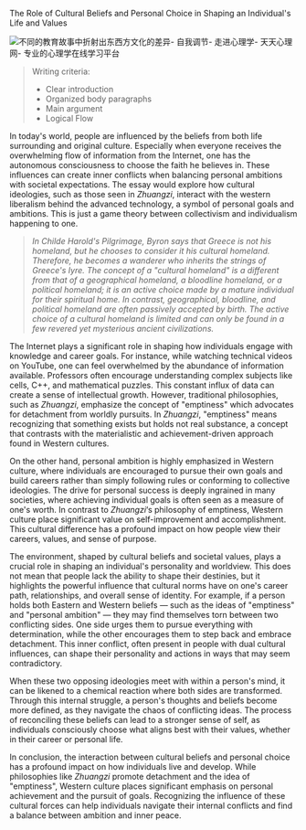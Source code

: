 The Role of Cultural Beliefs and Personal Choice in Shaping an Individual's Life and Values

![不同的教育故事中折射出东西方文化的差异- 自我调节- 走进心理学- 天天心理网- 专业的心理学在线学习平台](https://cdn.statically.io/gh/stoneBuild29/MyPictures@main/upload/160029d66724335014.jpg%3F6.12.jpeg)

> Writing criteria:
>
> - Clear introduction
> - Organized body paragraphs
> - Main argument
> - Logical Flow

In today's world, people are influenced by the beliefs from both life surrounding and original culture. Especially when everyone receives  the overwhelming flow of information from the Internet, one has the autonomous consciousness to choose the faith he believes in. These influences can create inner conflicts when balancing personal ambitions with societal expectations. The essay would explore how cultural ideologies, such as those seen in *Zhuangzi*, interact with the western liberalism behind the advanced technology, a symbol of personal goals and ambitions. This is just a game theory between collectivism and individualism happening to one.

> *In Childe Harold's Pilgrimage, Byron says that Greece is not his homeland, but he chooses to consider it his cultural homeland. Therefore, he becomes a wanderer who inherits the strings of Greece's Iyre. The concept of a "cultural homeland" is a different from that of a geographical homeland, a bloodline homeland, or a political homeland; it is an active choice made by a mature individual for their spiritual home. In contrast, geographical, bloodline, and political homeland are often passively accepted by birth. The active choice of a cultural homeland is limited and can only be found in a few revered yet mysterious ancient civilizations.* 

The Internet plays a significant role in shaping how individuals engage with knowledge and career goals. For instance, while watching technical videos on YouTube, one can feel overwhelmed by the abundance of information available. Professors often encourage understanding complex subjects like cells, C++, and mathematical puzzles. This constant influx of data can create a sense of intellectual growth. However, traditional philosophies, such as *Zhuangzi*, emphasize the concept of "emptiness" which advocates for detachment from worldly pursuits. In *Zhuangzi*, "emptiness" means recognizing that something exists but holds not real substance, a concept that contrasts with the materialistic and achievement-driven approach found in Western cultures.

On the other hand, personal ambition is highly emphasized in Western culture, where individuals are encouraged to pursue their own goals and build careers rather than simply following rules or conforming to collective ideologies. The drive for personal success is deeply ingrained in many societies, where achieving individual goals is often seen as a measure of one's worth. In contrast to *Zhuangzi*‘s philosophy of emptiness, Western culture place significant value on self-improvement and accomplishment. This cultural difference has a profound impact on how people view their careers, values, and sense of purpose.

The environment, shaped by cultural beliefs and societal values, plays a crucial role in shaping an individual's personality and worldview. This does not mean that people lack the ability to shape their destinies, but it highlights the powerful influence that cultural norms have on one's career path, relationships, and overall sense of identity. For example, if a person holds both Eastern and Western beliefs — such as the ideas of "emptiness" and "personal ambition" — they may find themselves torn between two conflicting sides. One side urges them to pursue everything with determination, while the other encourages them to step back and embrace detachment. This inner conflict, often present in people with dual cultural influences, can shape their personality and actions in ways that may seem contradictory.

When these two opposing ideologies meet with within a person's mind, it can be likened to a chemical reaction where both sides are transformed. Through this internal struggle, a person's thoughts and beliefs become more defined, as they navigate the chaos of conflicting ideas. The process of reconciling these beliefs can lead to a stronger sense of self, as individuals consciously choose what aligns best with their values, whether in their career or personal life.

In conclusion, the interaction between cultural beliefs and personal choice has a profound impact on how individuals live and develop. While philosophies like *Zhuangzi* promote detachment and the idea of "emptiness", Western culture places significant emphasis on personal achievement and the pursuit of goals. Recognizing the influence of these cultural forces can help individuals navigate their internal conflicts and find a balance between ambition and inner peace.
